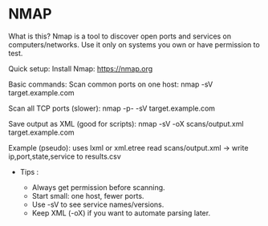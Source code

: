 # NMAP

What is this?
Nmap is a tool to discover open ports and services on computers/networks. Use it only on systems you own or have permission to test.

Quick setup:
Install Nmap: https://nmap.org

Basic commands:
Scan common ports on one host:
  nmap -sV target.example.com

Scan all TCP ports (slower):
  nmap -p- -sV target.example.com

Save output as XML (good for scripts):
  nmap -sV -oX scans/output.xml target.example.com

Example (pseudo):
 uses lxml or xml.etree
 read scans/output.xml → write ip,port,state,service to results.csv

 * Tips :

   * Always get permission before scanning.
   * Start small: one host, fewer ports.
   * Use -sV to see service names/versions.
   * Keep XML (-oX) if you want to automate parsing later.
